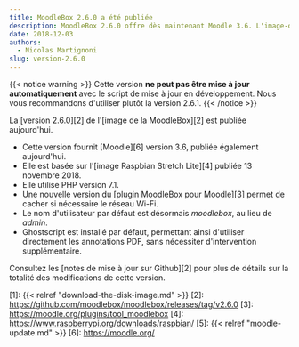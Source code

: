 ```yaml
---
title: MoodleBox 2.6.0 a été publiée
description: MoodleBox 2.6.0 offre dès maintenant Moodle 3.6. L'image-disque est basée sur Raspbian Stretch Lite du 13 novembre 2018.
date: 2018-12-03
authors:
  - Nicolas Martignoni
slug: version-2.6.0
---
```


{{< notice warning >}}
Cette version __ne peut pas être mise à jour automatiquement__ avec le script de mise à jour en développement. Nous vous recommandons d'utiliser plutôt la version 2.6.1.
{{< /notice >}}

La [version 2.6.0][2] de l'[image de la MoodleBox][2] est publiée aujourd'hui.

  - Cette version fournit [Moodle][6] version 3.6, publiée également aujourd'hui.
  - Elle est basée sur l'[image Raspbian Stretch Lite][4] publiée 13 novembre 2018.
  - Elle utilise PHP version 7.1.
  - Une nouvelle version du [plugin MoodleBox pour Moodle][3] permet de cacher si nécessaire le réseau Wi-Fi.
  - Le nom d'utilisateur par défaut est désormais _moodlebox_, au lieu de _admin_.
  - Ghostscript est installé par défaut, permettant ainsi d'utiliser directement les annotations PDF, sans nécessiter d'intervention supplémentaire.

Consultez les [notes de mise à jour sur Github][2] pour plus de détails sur la totalité des modifications de cette version.

 [1]: {{< relref "download-the-disk-image.md" >}}
 [2]: https://github.com/moodlebox/moodlebox/releases/tag/v2.6.0
 [3]: https://moodle.org/plugins/tool_moodlebox
 [4]: https://www.raspberrypi.org/downloads/raspbian/
 [5]: {{< relref "moodle-update.md" >}}
 [6]: https://moodle.org/
